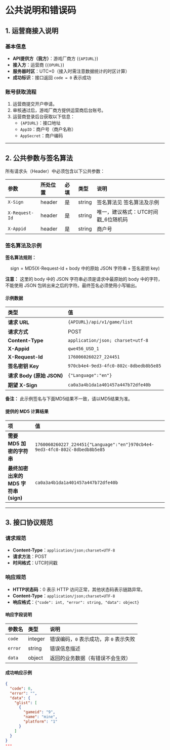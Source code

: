 # 公共说明和错误码

## 1. 运营商接入说明

### 基本信息

- **API提供方（我方）**：游戏厂商方 (`{APIURL}`)
- **接入方**：运营商 (`{OPURL}`)
- **服务器时区**：UTC+0（接入时需注意数据统计的时区计算）
- **成功标识**：接口返回 `code = 0` 表示成功

### 账号获取流程

1. 运营商提交开户申请。
2. 审核通过后，游戏厂商方提供运营商后台账号。
3. 运营商登录后台获取以下信息：
   - `{APIURL}`：接口地址
   - `AppID`：商户号（商户名称）
   - `AppSecret`：商户编码

---

## 2. 公共参数与签名算法

所有请求头（Header）中必须包含以下公共参数：

| 参数             | 所处位置   | 必填  | 类型     | 说明                    |
|:-------------- |:------ |:--- |:------ |:--------------------- |
| `X-Sign`       | header | 是   | string | 签名算法见 签名算法及示例         |
| `X-Request-Id` | header | 是   | string | 唯一，建议格式：UTC时间戳\_6位随机码 |
| `X-Appid`      | header | 是   | string | 商户号                   |

### 签名算法及示例

**签名算法规则：**

$$
\text{sign} = \text{MD5}(\text{X-Request-Id} + \text{body 中的原始 JSON 字符串} + \text{签名密钥 key})
$$

**注意：** 这里的 body 中的 JSON 字符串必须是请求中最原始的 body 中的字符，不能使用 JSON 包转出来之后的字符。最终签名必须使用小写输出。

#### 示例数据

| 类型                    | 值                                      |
|:--------------------- |:-------------------------------------- |
| **请求 URL**            | `{APIURL}/api/v1/game/list`            |
| **请求方式**              | POST                                   |
| **Content-Type**      | `application/json; charset=utf-8`      |
| **X-Appid**           | `qwe456_USD_1`                         |
| **X-Request-Id**      | `1760060260227_224451`                 |
| **签名密钥 Key**          | `970cb4e4-9ed3-4fc0-802c-8dbedb8b5e85` |
| **请求 Body (原始 JSON)** | `{"Language":"en"}`                    |
| **期望 X-Sign**         | `ca0a3a4b1da1a401457a447b72dfe40b`     |

**备注：** 此示例签名与下面MD5结果不一致，请以MD5结果为准。

#### 提供的 MD5 计算结果

| 项                          | 值                                                                                                                                                                  |
|:-------------------------- |:------------------------------------------------------------------------------------------------------------------------------------------------------------------ |
| **需要 MD5 加密的字符串**          | `1760060260227_224451{"Language":"en"}970cb4e4-9ed3-4fc0-802c-8dbedb8b5e85` |
| **最终加密出来的 MD5 字符串 (sign)** | `ca0a3a4b1da1a401457a447b72dfe40b`                                                                                                                                 |

---

## 3. 接口协议规范

### 请求规范

- **Content-Type**：`application/json;charset=UTF-8`
- **请求方法**：POST
- **时间格式**：UTC时间戳

### 响应规范

- **HTTP状态码**：0 表示 HTTP 访问正常，其他状态码表示链路异常。
- **Content-Type**：`application/json;charset=UTF-8`
- **响应格式**：`{"code": int, "error": string, "data": object}`

#### 响应字段说明

| 参数名     | 类型      | 说明                       |
|:------- |:------- |:------------------------ |
| `code`  | integer | 错误编码，`0` 表示成功，非 `0` 表示失败 |
| `error` | string  | 错误信息描述                   |
| `data`  | object  | 返回的业务数据（有错误不会生效）         |

#### 成功响应示例

```json
{
  "code": 0,
  "error": "",
  "data": {
    "glist": [
      {
        "gameid": "9",
        "name": "mine",
        "platform": "1"
      }
    ]
  }
}
---
```
